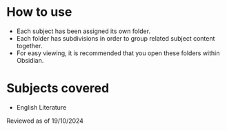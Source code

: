 # How to use 
- Each subject has been assigned its own folder.
- Each folder has subdivisions in order to group related subject content together.
- For easy viewing, it is recommended that you open these folders within Obsidian.

# Subjects covered
- English Literature

Reviewed as of 19/10/2024
